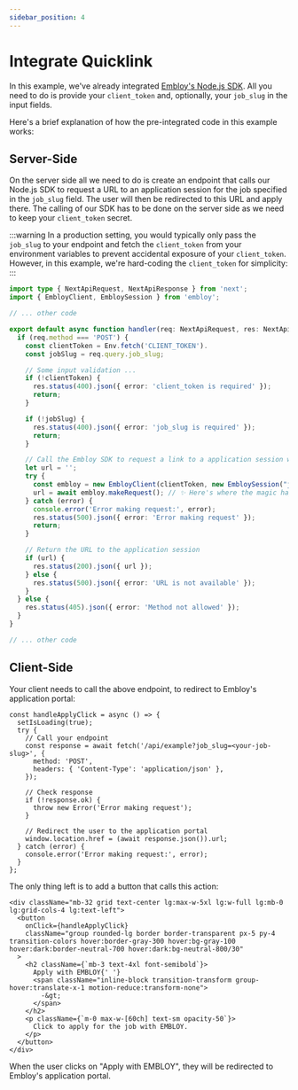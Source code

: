 ```yaml
---
sidebar_position: 4
---
```


# Integrate Quicklink

In this example, we've already integrated [Embloy's Node.js SDK](https://www.npmjs.com/package/embloy). All you need to do is provide your `client_token` and, optionally, your `job_slug` in the input fields.

Here's a brief explanation of how the pre-integrated code in this example works:

## Server-Side

On the server side all we need to do is create an endpoint that calls our Node.js SDK to request a URL to an application session for the job specified in the `job_slug` field. The user will then be redirected to this URL and apply there. The calling of our SDK has to be done on the server side as we need to keep your `client_token` secret.  

:::warning
In a production setting, you would typically only pass the `job_slug` to your endpoint and fetch the `client_token` from your environment variables to prevent accidental exposure of your `client_token`. However, in this example, we're hard-coding the `client_token` for simplicity:
:::

```TypeScript title="pages/api/example.ts"
import type { NextApiRequest, NextApiResponse } from 'next';
import { EmbloyClient, EmbloySession } from 'embloy';

// ... other code

export default async function handler(req: NextApiRequest, res: NextApiResponse) {
  if (req.method === 'POST') {
    const clientToken = Env.fetch('CLIENT_TOKEN').
    const jobSlug = req.query.job_slug;

    // Some input validation ...
    if (!clientToken) {
      res.status(400).json({ error: 'client_token is required' });
      return;
    }

    if (!jobSlug) {
      res.status(400).json({ error: 'job_slug is required' });
      return;
    }

    // Call the Embloy SDK to request a link to a application session which we then want redirect the user to
    let url = '';
    try {
      const embloy = new EmbloyClient(clientToken, new EmbloySession("job", jobSlug as string));
      url = await embloy.makeRequest(); // ✨ Here's where the magic happens ✨
    } catch (error) {
      console.error('Error making request:', error);
      res.status(500).json({ error: 'Error making request' });
      return;
    }

    // Return the URL to the application session
    if (url) {
      res.status(200).json({ url });
    } else {
      res.status(500).json({ error: 'URL is not available' });
    }
  } else {
    res.status(405).json({ error: 'Method not allowed' });
  }
}

// ... other code

```

## Client-Side

Your client needs to call the above endpoint, to redirect to Embloy's application portal:

```TSX title="app/page.tsx
const handleApplyClick = async () => {
  setIsLoading(true);
  try {
    // Call your endpoint
    const response = await fetch('/api/example?job_slug=<your-job-slug>', {
      method: 'POST',
      headers: { 'Content-Type': 'application/json' },
    });

    // Check response
    if (!response.ok) {
      throw new Error('Error making request');
    }

    // Redirect the user to the application portal
    window.location.href = (await response.json()).url;
  } catch (error) {
    console.error('Error making request:', error);
  }
};
```

The only thing left is to add a button that calls this action:

```TSX title="app/page.tsx"
<div className="mb-32 grid text-center lg:max-w-5xl lg:w-full lg:mb-0 lg:grid-cols-4 lg:text-left">
  <button
    onClick={handleApplyClick}
    className="group rounded-lg border border-transparent px-5 py-4 transition-colors hover:border-gray-300 hover:bg-gray-100 hover:dark:border-neutral-700 hover:dark:bg-neutral-800/30"
  >
    <h2 className={`mb-3 text-4xl font-semibold`}>
      Apply with EMBLOY{' '}
      <span className="inline-block transition-transform group-hover:translate-x-1 motion-reduce:transform-none">
        -&gt;
      </span>
    </h2>
    <p className={`m-0 max-w-[60ch] text-sm opacity-50`}>
      Click to apply for the job with EMBLOY.
    </p>
  </button>
</div>
```

When the user clicks on "Apply with EMBLOY", they will be redirected to Embloy's application portal.

